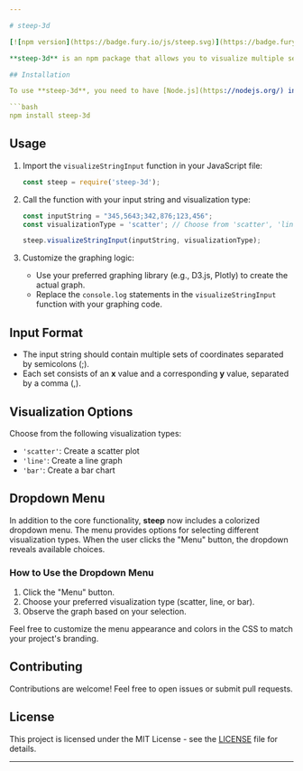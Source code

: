 ```yaml
---

# steep-3d

[![npm version](https://badge.fury.io/js/steep.svg)](https://badge.fury.io/js/steep)

**steep-3d** is an npm package that allows you to visualize multiple sets of **x** and **y** coordinates from a single input string. Whether you're plotting data points, creating graphs, or analyzing trends, **steep-3d** has got you covered!

## Installation

To use **steep-3d**, you need to have [Node.js](https://nodejs.org/) installed. Then, simply run:

```bash
npm install steep-3d
```

## Usage

1. Import the `visualizeStringInput` function in your JavaScript file:

    ```javascript
    const steep = require('steep-3d');
    ```

2. Call the function with your input string and visualization type:

    ```javascript
    const inputString = "345,5643;342,876;123,456";
    const visualizationType = 'scatter'; // Choose from 'scatter', 'line', or 'bar'

    steep.visualizeStringInput(inputString, visualizationType);
    ```

3. Customize the graphing logic:
    - Use your preferred graphing library (e.g., D3.js, Plotly) to create the actual graph.
    - Replace the `console.log` statements in the `visualizeStringInput` function with your graphing code.

## Input Format

- The input string should contain multiple sets of coordinates separated by semicolons (;).
- Each set consists of an **x** value and a corresponding **y** value, separated by a comma (,).

## Visualization Options

Choose from the following visualization types:
- `'scatter'`: Create a scatter plot
- `'line'`: Create a line graph
- `'bar'`: Create a bar chart

## Dropdown Menu

In addition to the core functionality, **steep** now includes a colorized dropdown menu. The menu provides options for selecting different visualization types. When the user clicks the "Menu" button, the dropdown reveals available choices.

### How to Use the Dropdown Menu

1. Click the "Menu" button.
2. Choose your preferred visualization type (scatter, line, or bar).
3. Observe the graph based on your selection.

Feel free to customize the menu appearance and colors in the CSS to match your project's branding.

## Contributing

Contributions are welcome! Feel free to open issues or submit pull requests.

## License

This project is licensed under the MIT License - see the [LICENSE](LICENSE) file for details.

---
```

